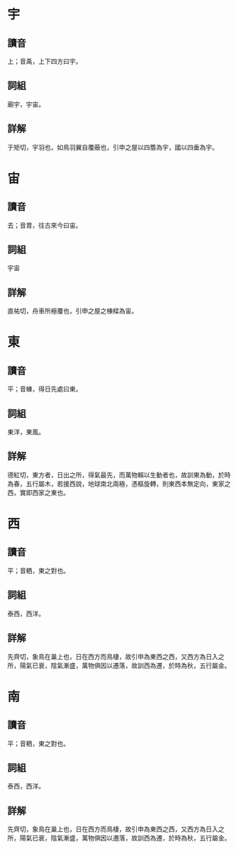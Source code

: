 # 宇

## 讀音
上；音禹，上下四方曰宇。

## 詞組
廟宇，宇宙。

## 詳解
于矩切，宇羽也，如鳥羽翼自覆蔽也，引申之屋以四簷為宇，國以四垂為宇。

# 宙

## 讀音
去；音胄，往古來今曰宙。

## 詞組
宇宙

## 詳解
直祐切，舟車所極覆也，引申之屋之棟樑為宙。

# 東

## 讀音
平；音蝀，得日先處曰東。

## 詞組
東洋，東風。

## 詳解
德紅切，東方者，日出之所，得氣最先，而萬物賴以生動者也，故訓東為動，於時為春，五行屬木，若援西說，地球南北兩極，憑樞旋轉，則東西本無定向，東家之西，實即西家之東也。

# 西

## 讀音
平；音粞，東之對也。

## 詞組
泰西，西洋。

## 詳解
先齊切，象鳥在巢上也，日在西方而鳥棲，故引申為東西之西，又西方為日入之所，陽氣已衰，陰氣漸盛，萬物俱因以遷落，故訓西為遷，於時為秋，五行屬金。

# 南

## 讀音
平；音粞，東之對也。

## 詞組
泰西，西洋。

## 詳解
先齊切，象鳥在巢上也，日在西方而鳥棲，故引申為東西之西，又西方為日入之所，陽氣已衰，陰氣漸盛，萬物俱因以遷落，故訓西為遷，於時為秋，五行屬金。

